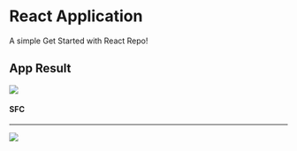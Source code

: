 # React Application

A simple Get Started with React Repo!


## App Result
<img src="https://user-images.githubusercontent.com/58719230/87876866-79c13900-c9f8-11ea-891d-6b74ea53c3a3.png">


#### SFC
-----------------
<img src="https://user-images.githubusercontent.com/58719230/87902846-3f977c00-ca78-11ea-987b-b58b3497b73a.png">

